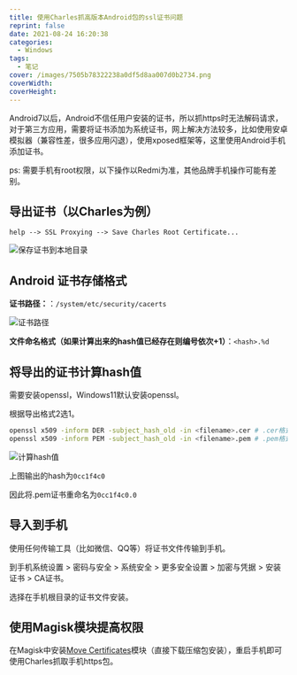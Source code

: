 ```yaml
---
title: 使用Charles抓高版本Android包的ssl证书问题
reprint: false
date: 2021-08-24 16:20:38
categories:
  - Windows
tags:
  - 笔记
cover: /images/7505b78322238a0df5d8aa007d0b2734.png
coverWidth:
coverHeight:
---
```


Android7以后，Android不信任用户安装的证书，所以抓https时无法解码请求，对于第三方应用，需要将证书添加为系统证书，网上解决方法较多，比如使用安卓模拟器（兼容性差，很多应用闪退），使用xposed框架等，这里使用Android手机添加证书。

ps: 需要手机有root权限，以下操作以Redmi为准，其他品牌手机操作可能有差别。

## 导出证书（以Charles为例）

`help --> SSL Proxying --> Save Charles Root Certificate...`

![保存证书到本地目录](https://s2.loli.net/2023/07/02/zuRUXpx6O2VqG4k.png)

## Android 证书存储格式

**证书路径：**：`/system/etc/security/cacerts`

![证书路径](https://s2.loli.net/2023/07/09/OihywAoP4TRUu52.jpg)

**文件命名格式（如果计算出来的hash值已经存在则编号依次+1）**：`<hash>.%d`

## 将导出的证书计算hash值

需要安装openssl，Windows11默认安装openssl。

根据导出格式2选1。

```bash
openssl x509 -inform DER -subject_hash_old -in <filename>.cer # .cer格式证书
openssl x509 -inform PEM -subject_hash_old -in <filename>.pem # .pem格式证书
```

![计算hash值](https://s2.loli.net/2023/07/17/8yIXkaq3BswlNcJ.png)

上图输出的hash为`0cc1f4c0`

因此将.pem证书重命名为`0cc1f4c0.0`

## 导入到手机

使用任何传输工具（比如微信、QQ等）将证书文件传输到手机。

到手机系统设置 > 密码与安全 > 系统安全 > 更多安全设置 > 加密与凭据 > 安装证书 > CA证书。

选择在手机根目录的证书文件安装。

## 使用Magisk模块提高权限

在Magisk中安装[Move Certificates](https://github.com/Magisk-Modules-Repo/movecert)模块（直接下载压缩包安装），重启手机即可使用Charles抓取手机https包。
